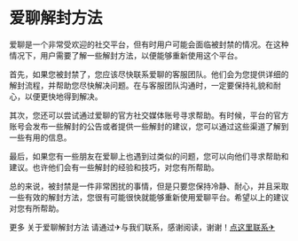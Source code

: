 # 爱聊解封方法

爱聊是一个非常受欢迎的社交平台，但有时用户可能会面临被封禁的情况。在这种情况下，用户需要了解一些解封方法，以便能够重新使用这个平台。

首先，如果您被封禁了，您应该尽快联系爱聊的客服团队。他们会为您提供详细的解封流程，并帮助您尽快解决问题。在与客服团队沟通时，一定要保持礼貌和耐心，以便更快地得到解决。

其次，您还可以尝试通过爱聊的官方社交媒体账号寻求帮助。有时候，平台的官方账号会发布一些解封的公告或者提供一些解封的建议，您可以通过这些渠道了解到一些有用的信息。

最后，如果您有一些朋友在爱聊上也遇到过类似的问题，您可以向他们寻求帮助和建议。也许他们会有一些解封的经验和技巧，对您有所帮助。

总的来说，被封禁是一件非常困扰的事情，但是只要您保持冷静、耐心，并且采取一些有效的解封方法，您很有可能很快就能够重新使用爱聊平台。希望以上的建议对您有所帮助。

更多 关于爱聊解封方法 请通过✈与我们联系，感谢阅读，谢谢！[点这里联系✈](https://add.k02.cc)